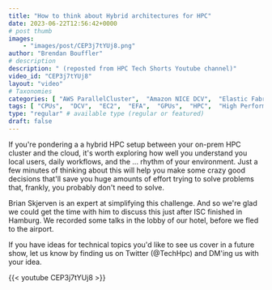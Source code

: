 ```yaml
---
title: "How to think about Hybrid architectures for HPC"
date: 2023-06-22T12:56:42+0000
# post thumb
images:
    - "images/post/CEP3j7tYUj8.png"
author: "Brendan Bouffler"
# description
description: " (reposted from HPC Tech Shorts Youtube channel)"
video_id: "CEP3j7tYUj8"
layout: "video"
# Taxonomies
categories: [ "AWS ParallelCluster",  "Amazon NICE DCV",  "Elastic Fabric Adapter",  "Life Sciences", ]
tags: [ "CPUs",  "DCV",  "EC2",  "EFA",  "GPUs",  "HPC",  "High Performance Computing",  "Lustre",  "MPI",  "ParallelCluster",  "Schedulers",  "Storage",  "autoscaling",  "bioinformatics",  "cloud computing",  "elastic",  "elastic fabric adapter",  "hyrbrid",  "infiniband",  "scientific computing",  "technical computing",  "tightly-coupled",  "virtualization",  "vizualization",  "techshorts", ]
type: "regular" # available type (regular or featured)
draft: false
---
```


If you're pondering a a hybrid HPC setup between your on-prem HPC cluster and the cloud, it's worth exploring how well you understand you local users, daily workflows, and the ... rhythm of your environment. Just a few minutes of thinking about this will help you make some crazy good decisions that'll save you huge amounts of effort trying to solve problems that, frankly, you probably don't need to solve.

Brian Skjerven is an expert at simplifying this challenge. And so we're glad we could get the time with him to discuss this just after ISC finished in Hamburg. We recorded some talks in the lobby of our hotel, before we fled to the airport.
 
If you have ideas for technical topics you'd like to see us cover in a future show, let us know by finding us on Twitter (@TechHpc) and DM'ing us with your idea.

{{< youtube CEP3j7tYUj8 >}}